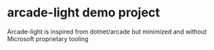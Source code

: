 # arcade-light demo project
Arcade-light is inspired from dotnet/arcade but minimized and without Microsoft proprietary tooling
